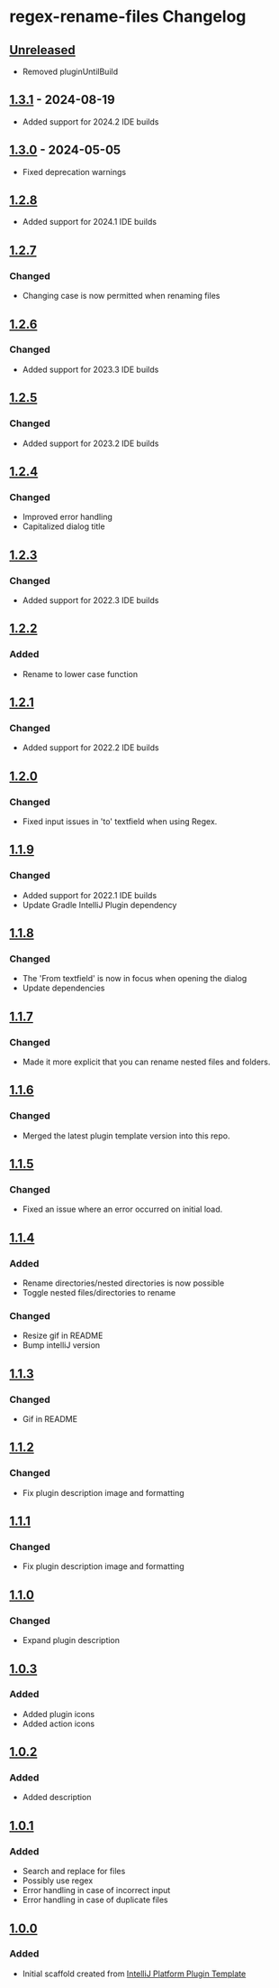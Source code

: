 <!-- Keep a Changelog guide -> https://keepachangelog.com -->

# regex-rename-files Changelog

## [Unreleased]

- Removed pluginUntilBuild

## [1.3.1] - 2024-08-19

- Added support for 2024.2 IDE builds

## [1.3.0] - 2024-05-05

- Fixed deprecation warnings

## [1.2.8]

- Added support for 2024.1 IDE builds

## [1.2.7]

### Changed

- Changing case is now permitted when renaming files

## [1.2.6]

### Changed

- Added support for 2023.3 IDE builds

## [1.2.5]

### Changed

- Added support for 2023.2 IDE builds

## [1.2.4]

### Changed

- Improved error handling
- Capitalized dialog title

## [1.2.3]

### Changed

- Added support for 2022.3 IDE builds

## [1.2.2]

### Added

- Rename to lower case function

## [1.2.1]

### Changed

- Added support for 2022.2 IDE builds

## [1.2.0]

### Changed

- Fixed input issues in 'to' textfield when using Regex.

## [1.1.9]

### Changed

- Added support for 2022.1 IDE builds
- Update Gradle IntelliJ Plugin dependency

## [1.1.8]

### Changed

- The 'From textfield' is now in focus when opening the dialog
- Update dependencies

## [1.1.7]

### Changed

- Made it more explicit that you can rename nested files and folders.

## [1.1.6]

### Changed

- Merged the latest plugin template version into this repo.

## [1.1.5]

### Changed

- Fixed an issue where an error occurred on initial load.

## [1.1.4]

### Added

- Rename directories/nested directories is now possible
- Toggle nested files/directories to rename

### Changed

- Resize gif in README
- Bump intelliJ version

## [1.1.3]

### Changed

- Gif in README

## [1.1.2]

### Changed

- Fix plugin description image and formatting

## [1.1.1]

### Changed

- Fix plugin description image and formatting

## [1.1.0]

### Changed

- Expand plugin description

## [1.0.3]

### Added

- Added plugin icons
- Added action icons

## [1.0.2]

### Added

- Added description

## [1.0.1]

### Added

- Search and replace for files
- Possibly use regex
- Error handling in case of incorrect input
- Error handling in case of duplicate files

## [1.0.0]

### Added

- Initial scaffold created from [IntelliJ Platform Plugin Template](https://github.com/JetBrains/intellij-platform-plugin-template)

[Unreleased]: https://github.com/Bryanx/regex-rename-files/compare/v1.3.1...HEAD
[1.3.1]: https://github.com/Bryanx/regex-rename-files/compare/v1.3.0...v1.3.1
[1.3.0]: https://github.com/Bryanx/regex-rename-files/compare/v1.2.8...v1.3.0
[1.2.8]: https://github.com/Bryanx/regex-rename-files/compare/v1.2.7...v1.2.8
[1.2.7]: https://github.com/Bryanx/regex-rename-files/compare/v1.2.6...v1.2.7
[1.2.6]: https://github.com/Bryanx/regex-rename-files/compare/v1.2.5...v1.2.6
[1.2.5]: https://github.com/Bryanx/regex-rename-files/compare/v1.2.4...v1.2.5
[1.2.4]: https://github.com/Bryanx/regex-rename-files/compare/v1.2.3...v1.2.4
[1.2.3]: https://github.com/Bryanx/regex-rename-files/compare/v1.2.2...v1.2.3
[1.2.2]: https://github.com/Bryanx/regex-rename-files/compare/v1.2.1...v1.2.2
[1.2.1]: https://github.com/Bryanx/regex-rename-files/compare/v1.2.0...v1.2.1
[1.2.0]: https://github.com/Bryanx/regex-rename-files/compare/v1.1.9...v1.2.0
[1.1.9]: https://github.com/Bryanx/regex-rename-files/compare/v1.1.8...v1.1.9
[1.1.8]: https://github.com/Bryanx/regex-rename-files/compare/v1.1.7...v1.1.8
[1.1.7]: https://github.com/Bryanx/regex-rename-files/compare/v1.1.6...v1.1.7
[1.1.6]: https://github.com/Bryanx/regex-rename-files/compare/v1.1.5...v1.1.6
[1.1.5]: https://github.com/Bryanx/regex-rename-files/compare/v1.1.4...v1.1.5
[1.1.4]: https://github.com/Bryanx/regex-rename-files/compare/v1.1.3...v1.1.4
[1.1.3]: https://github.com/Bryanx/regex-rename-files/compare/v1.1.2...v1.1.3
[1.1.2]: https://github.com/Bryanx/regex-rename-files/compare/v1.1.1...v1.1.2
[1.1.1]: https://github.com/Bryanx/regex-rename-files/compare/v1.1.0...v1.1.1
[1.1.0]: https://github.com/Bryanx/regex-rename-files/compare/v1.0.3...v1.1.0
[1.0.3]: https://github.com/Bryanx/regex-rename-files/compare/v1.0.2...v1.0.3
[1.0.2]: https://github.com/Bryanx/regex-rename-files/compare/v1.0.1...v1.0.2
[1.0.1]: https://github.com/Bryanx/regex-rename-files/compare/v1.0.0...v1.0.1
[1.0.0]: https://github.com/Bryanx/regex-rename-files/commits/v1.0.0
